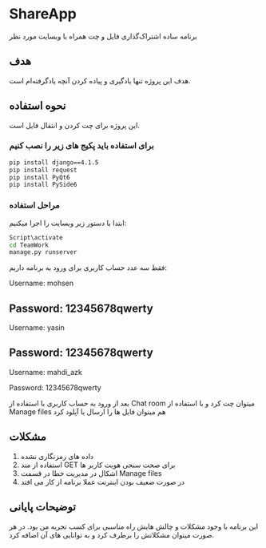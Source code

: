 # ShareApp
برنامه ساده اشتراک‌گذاری فایل و چت همراه با وبسایت مورد نظر

## هدف
هدف این پروژه تنها یادگیری و پیاده کردن آنچه یادگرفته‌ام است.

## نحوه استفاده
این پروژه برای چت کردن و انتقال فایل است.

### برای استفاده باید پکیج های زیر را نصب کنیم
```cmd
pip install django==4.1.5
pip install request
pip install PyQt6
pip install PySide6
```
### مراحل استفاده ###
ابتدا با دستور زیر وبسایت را اجرا میکنیم:
```cmd
Script\activate
cd TeamWork
manage.py runserver
```


فقط سه عدد حساب کاربری برای ورود به برنامه داریم:


Username: mohsen 

Password: 12345678qwerty
------------------------------------------
Username: yasin 

Password: 12345678qwerty
------------------------------------------
Username: mahdi_azk 

Password: 12345678qwerty


بعد از ورود به حساب کاربری با استفاده از Chat room میتوان چت کرد و با استفاده از Manage files هم میتوان فایل ها را ارسال یا آپلود کرد

## مشکلات

1. داده های رمزنگاری نشده
2. استفاده از متد GET برای صحت سنجی هویت کاربر ها
3. اشکال در مدیریت خطا در قسمت Manage files
4. در صورت ضعیف بودن اینترنت عملا برنامه از کار می افتد

## توضیحات پایانی
این برنامه با وجود مشکلات و چالش هایش راه مناسبی برای کسب تجربه من بود.
در هر صورت میتوان مشکلاتش را برطرف کرد و به توانایی های آن اضافه کرد.